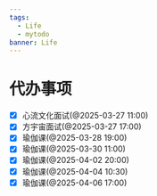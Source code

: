 ```yaml
---
tags:
  - Life
  - mytodo
banner: Life
---
```

# 代办事项
- [x] 心流文化面试(@2025-03-27 11:00)
- [x] 方宇宙面试(@2025-03-27 17:00)
- [x] 瑜伽课(@2025-03-28 19:00)
- [x] 瑜伽课(@2025-03-30 11:00)
- [x] 瑜伽课(@2025-04-02 20:00)
- [x] 瑜伽课(@2025-04-04 10:30)
- [x] 瑜伽课(@2025-04-06 17:00)
